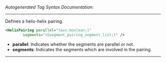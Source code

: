<!-- THIS IS AN AUTOGENERATED FILE: Don't edit it directly, instead change the schema definition in the code itself. -->

_Autogenerated Tag Syntax Documentation:_

---
Defines a helix-helix pairing.

```xml
<HelixPairing parallel="(&xs:boolean;)"
        segments="(&segment_pairing_segment_list;)" />
```

-   **parallel**: Indicates whether the segments are parallel or not.
-   **segments**: Indicates the segments which are involved in the pairing.

---
